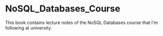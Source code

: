 # NoSQL_Databases_Course
This book contains lecture notes of the NoSQL Databases course that I'm following at university. 
